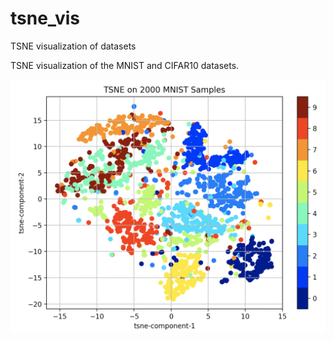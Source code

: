 # tsne_vis
TSNE visualization of datasets

TSNE visualization of the MNIST and CIFAR10 datasets.


![Example Output](https://github.com/kinetic-cipher/tsne_vis/blob/master/tsne_mnist.png)
